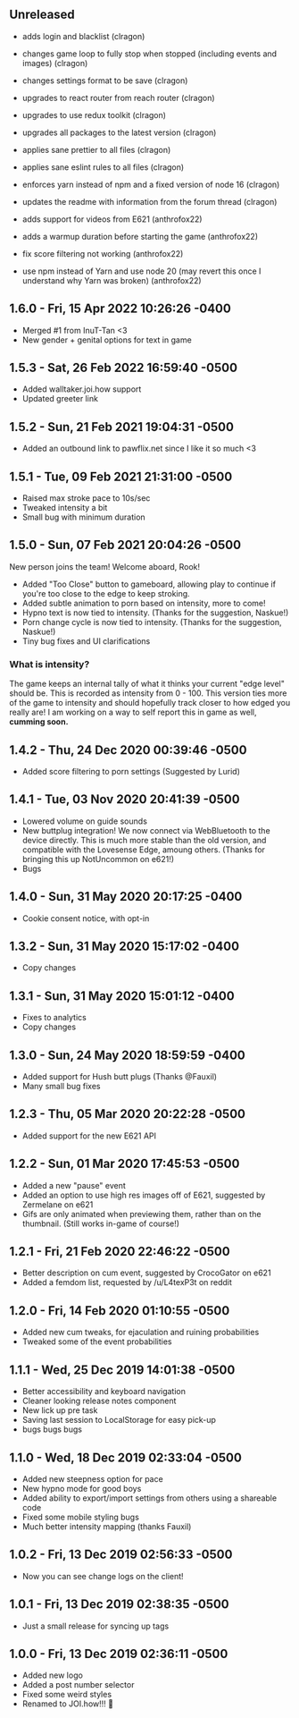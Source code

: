 ## Unreleased

- adds login and blacklist (clragon)
- changes game loop to fully stop when stopped (including events and images) (clragon)
- changes settings format to be save (clragon)
- upgrades to react router from reach router (clragon)
- upgrades to use redux toolkit (clragon)
- upgrades all packages to the latest version (clragon)
- applies sane prettier to all files (clragon)
- applies sane eslint rules to all files (clragon)
- enforces yarn instead of npm and a fixed version of node 16 (clragon)
- updates the readme with information from the forum thread (clragon)

- adds support for videos from E621 (anthrofox22)
- adds a warmup duration before starting the game (anthrofox22)
- fix score filtering not working (anthrofox22)
- use npm instead of Yarn and use node 20 (may revert this once I understand why Yarn was broken) (anthrofox22)

## 1.6.0 - Fri, 15 Apr 2022 10:26:26 -0400

- Merged #1 from InuT-Tan <3
- New gender + genital options for text in game

## 1.5.3 - Sat, 26 Feb 2022 16:59:40 -0500

- Added walltaker.joi.how support
- Updated greeter link

## 1.5.2 - Sun, 21 Feb 2021 19:04:31 -0500

- Added an outbound link to pawflix.net since I like it so much <3

## 1.5.1 - Tue, 09 Feb 2021 21:31:00 -0500

- Raised max stroke pace to 10s/sec
- Tweaked intensity a bit
- Small bug with minimum duration

## 1.5.0 - Sun, 07 Feb 2021 20:04:26 -0500

New person joins the team! Welcome aboard, Rook!

- Added "Too Close" button to gameboard, allowing play to continue if you're too close to the edge to keep stroking.
- Added subtle animation to porn based on intensity, more to come!
- Hypno text is now tied to intensity. (Thanks for the suggestion, Naskue!)
- Porn change cycle is now tied to intensity. (Thanks for the suggestion, Naskue!)
- Tiny bug fixes and UI clarifications

### What is intensity?

The game keeps an internal tally of what it thinks your current "edge level" should be. This is recorded as intensity from 0 - 100. This version ties more of the game to intensity and should hopefully track closer to how edged you really are! I am working on a way to self report this in game as well, **cumming soon.**

## 1.4.2 - Thu, 24 Dec 2020 00:39:46 -0500

- Added score filtering to porn settings (Suggested by Lurid)

## 1.4.1 - Tue, 03 Nov 2020 20:41:39 -0500

- Lowered volume on guide sounds
- New buttplug integration! We now connect via WebBluetooth to the device directly. This is much more stable than the old version, and compatible with the Lovesense Edge, amoung others. (Thanks for bringing this up NotUncommon on e621!)
- Bugs

## 1.4.0 - Sun, 31 May 2020 20:17:25 -0400

- Cookie consent notice, with opt-in

## 1.3.2 - Sun, 31 May 2020 15:17:02 -0400

- Copy changes

## 1.3.1 - Sun, 31 May 2020 15:01:12 -0400

- Fixes to analytics
- Copy changes

## 1.3.0 - Sun, 24 May 2020 18:59:59 -0400

- Added support for Hush butt plugs (Thanks @Fauxil)
- Many small bug fixes

## 1.2.3 - Thu, 05 Mar 2020 20:22:28 -0500

- Added support for the new E621 API

## 1.2.2 - Sun, 01 Mar 2020 17:45:53 -0500

- Added a new "pause" event
- Added an option to use high res images off of E621, suggested by Zermelane on e621
- Gifs are only animated when previewing them, rather than on the thumbnail. (Still works in-game of course!)

## 1.2.1 - Fri, 21 Feb 2020 22:46:22 -0500

- Better description on cum event, suggested by CrocoGator on e621
- Added a femdom list, requested by /u/L4texP3t on reddit

## 1.2.0 - Fri, 14 Feb 2020 01:10:55 -0500

- Added new cum tweaks, for ejaculation and ruining probabilities
- Tweaked some of the event probabilities

## 1.1.1 - Wed, 25 Dec 2019 14:01:38 -0500

- Better accessibility and keyboard navigation
- Cleaner looking release notes component
- New lick up pre task
- Saving last session to LocalStorage for easy pick-up
- bugs bugs bugs

## 1.1.0 - Wed, 18 Dec 2019 02:33:04 -0500

- Added new steepness option for pace
- New hypno mode for good boys
- Added ability to export/import settings from others using a shareable code
- Fixed some mobile styling bugs
- Much better intensity mapping (thanks Fauxil)

## 1.0.2 - Fri, 13 Dec 2019 02:56:33 -0500

- Now you can see change logs on the client!

## 1.0.1 - Fri, 13 Dec 2019 02:38:35 -0500

- Just a small release for syncing up tags

## 1.0.0 - Fri, 13 Dec 2019 02:36:11 -0500

- Added new logo
- Added a post number selector
- Fixed some weird styles
- Renamed to JOI.how!!! 🍆

